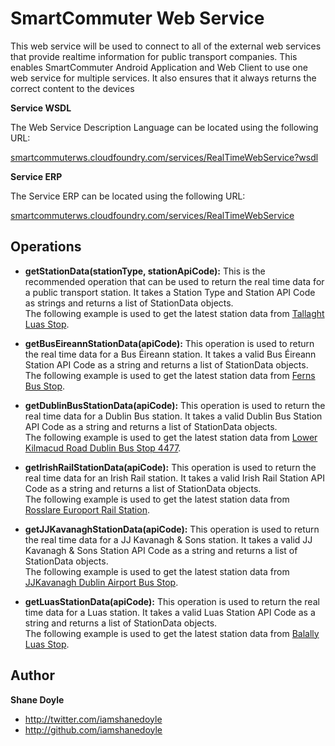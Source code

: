 SmartCommuter Web Service
=================

This web service will be used to connect to all of the external web services that provide realtime information for public transport companies. This enables SmartCommuter Android Application and Web Client to use one web service for multiple services. It also ensures that it always returns the correct content to the devices

**Service WSDL**  

The Web Service Description Language can be located using the following URL:  

[smartcommuterws.cloudfoundry.com/services/RealTimeWebService?wsdl](http://smartcommuterws.cloudfoundry.com/services/RealTimeWebService?wsdl)

**Service ERP**  

The Service ERP can be located using the following URL:  

[smartcommuterws.cloudfoundry.com/services/RealTimeWebService](http://smartcommuterws.cloudfoundry.com/services/RealTimeWebService)

Operations
-------

* **getStationData(stationType, stationApiCode):** This is the recommended operation that can be used to return the real time data for a public transport station. It takes a Station Type and Station API Code as strings and returns a list of StationData objects.  
The following example is used to get the latest station data from [Tallaght Luas Stop](http://smartcommuterws.cloudfoundry.com/services/RealTimeWebService/getStationData?stationType=Luas&stationApiCode=Tallaght).

* **getBusEireannStationData(apiCode):** This operation is used to return the real time data for a Bus Éireann station. It takes a valid Bus Éireann Station API Code as a string and returns a list of StationData objects.  
The following example is used to get the latest station data from [Ferns Bus Stop](http://smartcommuterws.cloudfoundry.com/services/RealTimeWebService/getBusEireannStationData?apiCode=Ferns).

* **getDublinBusStationData(apiCode):** This operation is used to return the real time data for a Dublin Bus station. It takes a valid Dublin Bus Station API Code as a string and returns a list of StationData objects.  
The following example is used to get the latest station data from [Lower Kilmacud Road Dublin Bus Stop 4477](http://smartcommuterws.cloudfoundry.com/services/RealTimeWebService/getDublinBusStationData?apiCode=4477).

* **getIrishRailStationData(apiCode):** This operation is used to return the real time data for an Irish Rail station. It takes a valid Irish Rail Station API Code as a string and returns a list of StationData objects.  
The following example is used to get the latest station data from [Rosslare Europort Rail Station](http://smartcommuterws.cloudfoundry.com/services/RealTimeWebService/getIrishRailStationData?apiCode=RLEPT).

* **getJJKavanaghStationData(apiCode):** This operation is used to return the real time data for a JJ Kavanagh & Sons station. It takes a valid JJ Kavanagh & Sons Station API Code as a string and returns a list of StationData objects.  
The following example is used to get the latest station data from [JJKavanagh Dublin Airport Bus Stop](http://smartcommuterws.cloudfoundry.com/services/RealTimeWebService/getJJKavanaghStationData?apiCode=7).

* **getLuasStationData(apiCode):** This operation is used to return the real time data for a Luas station. It takes a valid Luas Station API Code as a string and returns a list of StationData objects.  
The following example is used to get the latest station data from [Balally Luas Stop](http://smartcommuterws.cloudfoundry.com/services/RealTimeWebService/getLuasStationData?apiCode=Balally).

Author
-------

**Shane Doyle**

+ http://twitter.com/iamshanedoyle
+ http://github.com/iamshanedoyle

